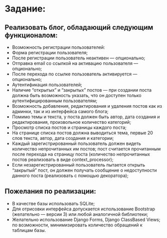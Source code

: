 # Задание:
## Реализовать блог, обладающий следующим функционалом:
* Возможность регистрации пользователей: 
* Форма регистрации пользователя;
* После регистрации пользователь неактивен — опционально;
* Отправка email со ссылкой на активацию пользователя — опционально;
* После перехода по ссылке пользователь активируется — опционально;
* Аутентификация пользователей;
* Наличие “открытых” и “закрытых” постов — при создании поста должна быть возможность указать, что он доступен только аутентифицированным пользователям;
* Возможность добавления, редактирования и удаления постов как из админки, так и из интерфейса самого блога;
* Помимо темы и текста, у поста должен быть автор, дата создания и редактирования, произвольное количество категорий;
* Просмотр списка постов и страницы каждого поста;
* На странице списка постов должна выводиться тема, первые 20 слов текста, автор, дата создания и категории;
* Каждый зарегистрированный пользователь должен видеть количество непрочитанных им постов; пост считается прочитанным после перехода на страницу поста (количество непрочитанных постов реализовать в виде context_processor);
* Если незарегистрированный пользователь пытается открыть “закрытый” пост, он должен получать сообщение о недоступности данного поста (реализовать с помощью декоратора);

## Пожелания по реализации:
* В качестве базы использовать SQLite;
* Для отрисовки интерфейса допускается использование Bootstrap (желательно — версии 3) или любой аналогичной библиотеки;
* Желательно использование Django Forms, Django ClassBased Views;
по возможности, минимизировать количество обращений к таблицам базы.